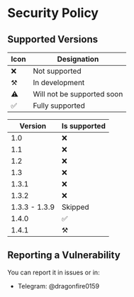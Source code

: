 # Security Policy

## Supported Versions

| Icon      | Designation                |
| --------- | -------------------------- |
| ❌        | Not supported              |
| ⚒️        | In development             |
| ⚠️        | Will not be supported soon |
| ✅        | Fully supported            |

| Version       | Is supported  |
| ------------- | ------------- |
| 1.0           | ❌            |
| 1.1           | ❌            |
| 1.2           | ❌            |
| 1.3           | ❌            |
| 1.3.1         | ❌            |
| 1.3.2         | ❌            |
| 1.3.3 - 1.3.9 | Skipped       |
| 1.4.0         | ✅            |
| 1.4.1         | ⚒️            |

## Reporting a Vulnerability

You can report it in issues or in:
 - Telegram: @dragonfire0159
